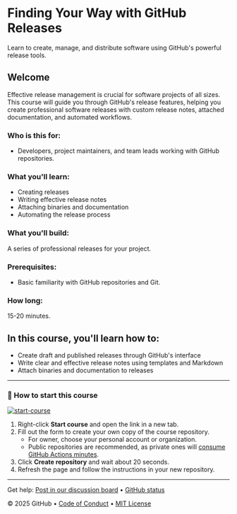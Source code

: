 # Finding Your Way with GitHub Releases

Learn to create, manage, and distribute software using GitHub's powerful release tools.

## Welcome
Effective release management is crucial for software projects of all sizes. This course will guide you through GitHub's release features, helping you create professional software releases with custom release notes, attached documentation, and automated workflows.

### Who is this for:
- Developers, project maintainers, and team leads working with GitHub repositories.

### What you'll learn:
- Creating releases
- Writing effective release notes
- Attaching binaries and documentation
- Automating the release process

### What you'll build:
A series of professional releases for your project.

### Prerequisites:
- Basic familiarity with GitHub repositories and Git.

### How long:
15-20 minutes.

## In this course, you'll learn how to:
- Create draft and published releases through GitHub's interface
- Write clear and effective release notes using templates and Markdown
- Attach binaries and documentation to releases
---

### 🚀 How to start this course

[![start-course](https://user-images.githubusercontent.com/1221423/235727646-4a590299-ffe5-480d-8cd5-8194ea184546.svg)](https://github.com/new?template_owner=bryceshen1&template_name=base&owner=%40me&name=bryceshen1-base&description=My+clone+repository&visibility=public)

1. Right-click **Start course** and open the link in a new tab.
2. Fill out the form to create your own copy of the course repository.
   - For owner, choose your personal account or organization.
   - Public repositories are recommended, as private ones will [consume GitHub Actions minutes](https://docs.github.com/en/billing/managing-billing-for-github-actions/about-billing-for-github-actions).
3. Click **Create repository** and wait about 20 seconds.
4. Refresh the page and follow the instructions in your new repository.

<footer>

<!--
  <<< Author notes: Footer >>>
  Add a link to get support, GitHub status page, code of conduct, license link.
-->

---

Get help: [Post in our discussion board](https://github.com/orgs/skills/discussions/categories/review-pull-requests) &bull; [GitHub status](https://www.githubstatus.com/)

&copy; 2025 GitHub &bull; [Code of Conduct](https://www.contributor-covenant.org/version/2/1/code_of_conduct/code_of_conduct.md) &bull; [MIT License](https://gh.io/mit)

</footer>



